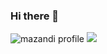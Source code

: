 ### Hi there 👋

![mazandi profile](http://mazandi.herokuapp.com/api?handle={handle}&theme=warm)
<img src="http://mazandi.herokuapp.com/api?handle={handle}&theme=warm"/>

<!--
**sngmng6506/sngmng6506** is a ✨ _special_ ✨ repository because its `README.md` (this file) appears on your GitHub profile.

Here are some ideas to get you started:


![mazandi profile](http://mazandi.herokuapp.com/api?handle={handle}&theme=warm)
<img src="http://mazandi.herokuapp.com/api?handle={handle}&theme=warm"/>


![Anurag's GitHub stats](https://github-readme-stats.vercel.app/api?username=사용자ID&show_icons=true&theme=radical)
